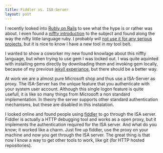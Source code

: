 ```yaml
---
title: Fiddler vs. ISA-Server
layout: post
---
```


I recently looked into [Rubly on Rails][1] to see what the hype is or rather
was about. I even found a [niffty introduction][2] to the subject and found along
the way the nifty little language ruby. I probably will [not use it for any 
serious projects][3], but it is nice to know I have a new tool in my tool belt.

I wanted to show a coworker my new found knowlage about this niffty language,
but when trying to use gem I was locked out. I was quite aquinted with installing
gems directly by downloading them and invoking gem locally, because of my previous
[jekyll experiance][4], but there should be a better way.

<!--more-->

At work we are a almost pure Microsoft shop and thus use a ISA-Server as proxy. 
The ISA-Server has the unique feature that you authenticate with your system user 
account. Although this single logon feature is quite usefull, it is like so many 
things from Microsoft a non standard implementation. In theory the server 
supports other standard authentication mechanisms, but these are disabled in this
instalation.

I looked online and found people using [fiddler][5] to go through the ISA server.
Fiddler is actually a HTTP debugging tool and works as a open proxy, but it
implements the authentication required for the ISA server. And what do you know;
it worked like a charm. Just fire up fiddler, use the proxy on your machine and
now you get through the ISA server. The great thing is that now I know a way to
get other tools to work, like git (for HTTP hosted repositories). 

[1]: http://rubyonrails.org/
[2]: http://railsforzombies.org/ 
[3]: /2011/02/26/cpp-rocks.html
[4]: /2011/04/04/make-mine-jekyll.html
[5]: http://www.fiddler2.com/fiddler2/
